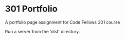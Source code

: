 # 301 Portfolio

A portfolio page assignment for Code Fellows 301 course

Run a server from the 'dist' directory.